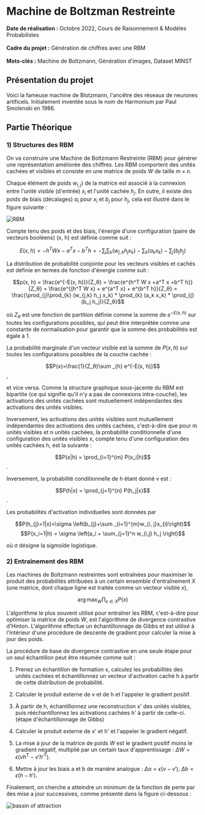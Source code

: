 # Machine de Boltzman Restreinte

**Date de réalisation :** Octobre 2022, Cours de Raisonnement & Modèles Probabilistes  
<br>
**Cadre du projet :** Génération de chiffres avec une RBM  
<br>
**Mots-clés :** Machine de Boltzmann, Génération d'images, Dataset MINST   

## Présentation du projet

Voici la fameuse machine de Blotzmann, l'ancêtre des réseaux de neurones artificels. Initialement inventée sous le nom de Harmonium par Paul Smolenski en 1986.



## Partie Théorique

### 1) Structures des RBM

On va construire une Machine de Boltzmann Restreinte (RBM) pour générer une représentation améliorée des chiffres.
Les RBM comportent des unités cachées et visibles et consiste en une matrice de poids $W$ de taille $m × n$.

Chaque élément de poids $w_{i,j})$ de la matrice est associé à la connexion entre l'unité visible (d'entrée) $x_{i}$ et l'unité cachée $h_{j}$. En outre, il existe des poids de biais (décalages) $a_{i}$ pour $x_{i}$ et $b_{j}$ pour $h_{j}$, cela est illustré dans le figure suivante : 

![RBM](https://user-images.githubusercontent.com/90097422/204649320-cd61c151-bb3c-447d-918c-5903edb762a3.png)

Compte tenu des poids et des biais, l'énergie d'une configuration (paire de vecteurs booléens) (x, h) est définie comme suit :  

$$E(x ,h) = -h^T W x -a^T x -b^T h = -\sum_{j}\sum_{k} (w_{j,k} h_j x_k) -\sum_{k} (a_k x_k) -\sum_{j} (b_j h_j)$$


La distribution de probabilité conjointe pour les vecteurs visibles et cachés est définie en termes de fonction d'énergie comme suit :  

$$p(x, h) = \frac{e^{-E(x, h)}}{Z_θ} = \frac{e^{h^T W x +a^T x +b^T h}}{Z_θ} = \frac{e^{(h^T W x} + e^{a^T x} + e^{b^T h}}{Z_θ} = \frac{\prod_{j}\prod_{k} (w_{j,k} h_j x_k) * \prod_{k} (a_k x_k) * \prod_{j} (b_j h_j)}{Z_θ}$$

où $Z_θ$ est une fonction de partition définie comme la somme de $e^{-E(x, h)}$ sur toutes les configurations possibles, qui peut être interprétée comme une constante de normalisation pour garantir que la somme des probabilités est égale à 1.  

La probabilité marginale d'un vecteur visible est la somme de $P(x, h)$ sur toutes les configurations possibles de la couche cachée :  

$$P(x)=\frac{1}{Z_θ}\sum _{h} e^{-E(x, h)}$$
    ,

et vice versa. Comme la structure graphique sous-jacente du RBM est bipartite (ce qui signifie qu'il n'y a pas de connexions intra-couche), les activations des unités cachées sont mutuellement indépendantes des activations des unités visibles.  

Inversement, les activations des unités visibles sont mutuellement indépendantes des activations des unités cachées, c'est-à-dire que pour m unités visibles et n unités cachées, la probabilité conditionnelle d'une configuration des unités visibles x, compte tenu d'une configuration des unités cachées h, est la suivante : 

$$P(x|h) = \prod_{i=1}^{m} P(x_i|h)$$
    .

Inversement, la probabilité conditionnelle de h étant donné v est : 

$$P(h|x) = \prod_{j=1}^{n} P(h_j|x)$$.

Les probabilités d'activation individuelles sont données par

   $$P(h_{j}=1|x)=\sigma \left(b_{j}+\sum _{i=1}^{m}w_{i, j}x_{i}\right)$$ 
   $$P(x_i=1|h) = \sigma \left(a_i + \sum_{j=1}^n w_{i,j} h_j \right)$$

où σ désigne la sigmoïde logistique.

### 2) Entrainement des RBM

Les machines de Boltzmann restreintes sont entraînées pour maximiser le produit des probabilités attribuées à un certain ensemble d'entraînement $X$ (une matrice, dont chaque ligne est traitée comme un vecteur visible $x$),

$$\arg\max_W \prod_{x \in X} P(x)$$

L'algorithme le plus souvent utilisé pour entraîner les RBM, c'est-à-dire pour optimiser la matrice de poids $W$, est l'algorithme de divergence contrastive d'Hinton. L'algorithme effectue un échantillonnage de Gibbs et est utilisé à l'intérieur d'une procédure de descente de gradient pour calculer la mise à jour des poids.

La procédure de base de divergence contrastive en une seule étape pour un seul échantillon peut être résumée comme suit :

1. Prenez un échantillon de formation x, calculez les probabilités des unités cachées et échantillonnez un vecteur d'activation caché h à partir de cette distribution de probabilité.

2. Calculer le produit externe de v et de h et l'appeler le gradient positif.

3. À partir de h, échantillonnez une reconstruction x' des unités visibles, puis rééchantillonnez les activations cachées h' à partir de celle-ci. (étape d'échantillonnage de Gibbs)

4. Calculer le produit externe de x' et h' et l'appeler le gradient négatif.

5. La mise à jour de la matrice de poids $W$ est le gradient positif moins le gradient négatif, multiplié par un certain taux d'apprentissage : $\Delta W=\epsilon (vh^{\mathsf {T}}-v'h'^{\mathsf {T}})$.
    
6. Mettre à jour les biais a et b de manière analogue : $\Delta a=\epsilon (v-v')$, $\Delta b=\epsilon (h-h')$.

Finalement, on cherche a atteindre un minimum de la fonction de perte par des mise a jour successives, comme présenté dans la figure ci-dessous :

![bassin of attraction](https://user-images.githubusercontent.com/90097422/204649403-430a4607-308d-4683-967d-a1009eb3683b.png)

